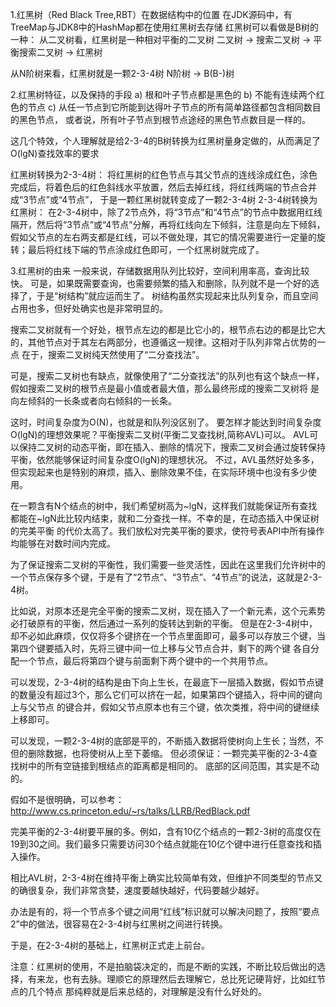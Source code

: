 1.红黑树（Red Black Tree,RBT）在数据结构中的位置
  在JDK源码中，有TreeMap与JDK8中的HashMap都在使用红黑树去存储
  红黑树可以看做是B树的一种：
    从二叉树看，红黑树是一种相对平衡的二叉树
    二叉树 ->  搜索二叉树 ->  平衡搜索二叉树 ->  红黑树

  从N阶树来看，红黑树就是一颗2-3-4树
    N阶树 ->  B(B-)树


2.红黑树特征，以及保持的手段
  a) 根和叶子节点都是黑色的
  b) 不能有连续两个红色的节点
  c) 从任一节点到它所能到达得叶子节点的所有简单路径都包含相同数目的黑色节点，
     或者说，所有叶子节点到根节点途经的黑色节点数目是一样的。
 
  这几个特效，个人理解就是给2-3-4的B树转换为红黑树量身定做的，从而满足了O(lgN)查找效率的要求

  红黑树转换为2-3-4树：
    将红黑树的红色节点与其父节点的连线涂成红色，涂色完成后，将着色后的红色斜线水平放置，然后去掉红线，将红线两端的节点合并成“3节点”或“4节点”，
    于是一颗红黑树就转变成了一颗2-3-4树
  2-3-4树转换为红黑树：
    在2-3-4树中，除了2节点外，将“3节点”和“4节点”的节点中数据用红线隔开，然后将“3节点”或“4节点”分解，再将红线向左下倾斜，注意是向左下倾斜，
    假如父节点的左右两支都是红线，可以不做处理，其它的情况需要进行一定量的旋转；最后将红线下端的节点涂成红色即可，一个红黑树就完成了。


3.红黑树的由来
  一般来说，存储数据用队列比较好，空间利用率高，查询比较快。
  可是，如果既需要查询，也需要频繁的插入和删除，队列就不是一个好的选择了，于是“树结构”就应运而生了。
  树结构虽然实现起来比队列复杂，而且空间占用也多，但好处确实也是非常明显的。

  搜索二叉树就有一个好处，根节点左边的都是比它小的，根节点右边的都是比它大的，其他节点对于其左右两部分，也遵循这一规律。这相对于队列非常占优势的一点
      在于，搜索二叉树纯天然使用了“二分查找法”。

  可是，搜索二叉树也有缺点，就像使用了“二分查找法”的队列也有这个缺点一样，假如搜索二叉树的根节点是最小值或者最大值，那么最终形成的搜索二叉树将
      是向左倾斜的一长条或者向右倾斜的一长条。

  这时，时间复杂度为O(N)，也就是和队列没区别了。
  要怎样才能达到时间复杂度O(lgN)的理想效果呢？平衡搜索二叉树(平衡二叉查找树,简称AVL)可以。
  AVL可以保持二叉树的动态平衡，即在插入、删除的情况下，搜索二叉树会通过旋转保持平衡，依然能够保证时间复杂度O(lgN)的理想状况。
  不过，AVL虽然好处多多，但实现起来也是特别的麻烦，插入、删除效果不佳，在实际环境中也没有多少使用。

  在一颗含有N个结点的树中，我们希望树高为~lgN，这样我们就能保证所有查找都能在~lgN此比较内结束，就和二分查找一样。不幸的是，在动态插入中保证树的完美平衡
      的代价太高了。我们放松对完美平衡的要求，使符号表API中所有操作均能够在对数时间内完成。

  为了保证搜索二叉树的平衡性，我们需要一些灵活性，因此在这里我们允许树中的一个节点保存多个键，于是有了“2节点”、“3节点”、“4节点”的说法，这就是2-3-4树。

  比如说，对原本还是完全平衡的搜索二叉树，现在插入了一个新元素，这个元素势必打破原有的平衡，然后通过一系列的旋转达到新的平衡。
  但是在2-3-4树中，却不必如此麻烦，仅仅将多个键挤在一个节点里面即可，最多可以存放三个键，当第四个键要插入时，先将三键中间一位上移与父节点合并，剩下的两个键
      各自分配一个节点，最后将第四个键与前面剩下两个键中的一个共用节点。

  可以发现，2-3-4树的结构是由下向上生长，在最底下一层插入数据，假如节点键的数量没有超过3个，那么它们可以挤在一起，如果第四个键插入，将中间的键向上与父节点
      的键合并，假如父节点原本也有三个键，依次类推，将中间的键继续上移即可。

  可以发现，一颗2-3-4树的底部是平的，不断插入数据将使树向上生长；当然，不但的删除数据，也将使树从上至下萎缩。
  但必须保证：一颗完美平衡的2-3-4查找树中的所有空链接到根结点的距离都是相同的。
  底部的区间范围，其实是不动的。

  假如不是很明确，可以参考：
  http://www.cs.princeton.edu/~rs/talks/LLRB/RedBlack.pdf

  完美平衡的2-3-4树要平展的多。例如，含有10亿个结点的一颗2-3树的高度仅在19到30之间。我们最多只需要访问30个结点就能在10亿个键中进行任意查找和插入操作。
  
  相比AVL树，2-3-4树在维持平衡上确实比较简单有效，但维护不同类型的节点又的确很复杂，我们非常贪婪，速度要越快越好，代码要越少越好。

  办法是有的，将一个节点多个键之间用“红线”标识就可以解决问题了，按照“要点2”中的做法，很容易在2-3-4树与红黑树之间进行转换。

  于是，在2-3-4树的基础上，红黑树正式走上前台。

  注意：红黑树的使用，不是拍脑袋决定的，而是不断的实践，不断比较后做出的选择，有来龙，也有去脉。理顺它的原理然后去理解它，总比死记硬背好，比如红节点的几个特点
        那纯粹就是后来总结的，对理解是没有什么好处的。
               
